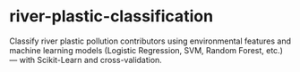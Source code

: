 # river-plastic-classification
Classify river plastic pollution contributors using environmental features and machine learning models (Logistic Regression, SVM, Random Forest, etc.) — with Scikit-Learn and cross-validation.
